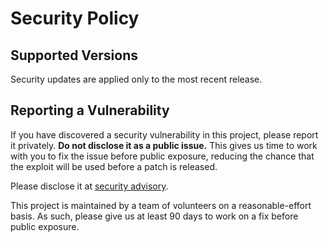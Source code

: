 # Security Policy

## Supported Versions

Security updates are applied only to the most recent release.

## Reporting a Vulnerability

If you have discovered a security vulnerability in this project, please report
it privately. **Do not disclose it as a public issue.** This gives us time to
work with you to fix the issue before public exposure, reducing the chance that
the exploit will be used before a patch is released.

Please disclose it at [security advisory](https://github.com/LIT-Procotol/lit-frost/security/advisories/new).

This project is maintained by a team of volunteers on a reasonable-effort basis.
As such, please give us at least 90 days to work on a fix before public exposure.
